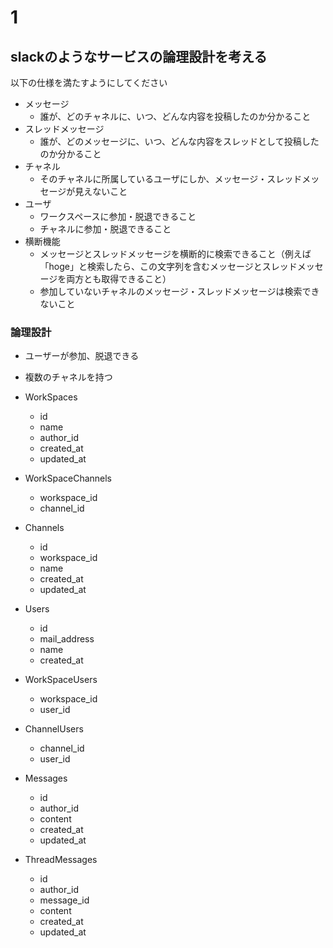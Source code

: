 # 1

## slackのようなサービスの論理設計を考える

以下の仕様を満たすようにしてください

- メッセージ
  - 誰が、どのチャネルに、いつ、どんな内容を投稿したのか分かること
- スレッドメッセージ
  - 誰が、どのメッセージに、いつ、どんな内容をスレッドとして投稿したのか分かること
- チャネル
  - そのチャネルに所属しているユーザにしか、メッセージ・スレッドメッセージが見えないこと
- ユーザ
  - ワークスペースに参加・脱退できること
  - チャネルに参加・脱退できること
- 横断機能
  - メッセージとスレッドメッセージを横断的に検索できること（例えば「hoge」と検索したら、この文字列を含むメッセージとスレッドメッセージを両方とも取得できること）
  - 参加していないチャネルのメッセージ・スレッドメッセージは検索できないこと

### 論理設計

- ユーザーが参加、脱退できる
- 複数のチャネルを持つ

- WorkSpaces
  - id
  - name
  - author_id
  - created_at
  - updated_at

- WorkSpaceChannels
  - workspace_id
  - channel_id

- Channels
  - id
  - workspace_id
  - name
  - created_at
  - updated_at

- Users
  - id
  - mail_address
  - name
  - created_at

- WorkSpaceUsers
  - workspace_id
  - user_id

- ChannelUsers
  - channel_id
  - user_id

- Messages
  - id
  - author_id
  - content
  - created_at
  - updated_at

- ThreadMessages
  - id
  - author_id
  - message_id
  - content
  - created_at
  - updated_at
